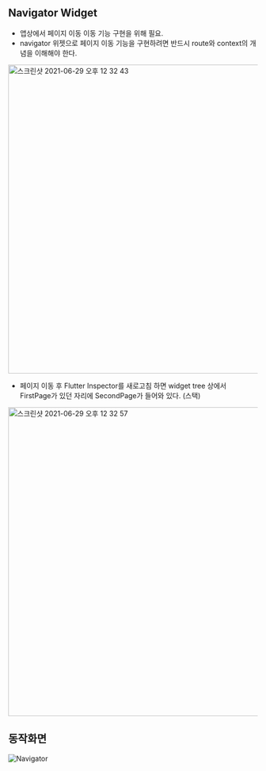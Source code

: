 Navigator Widget
--
* 앱상에서 페이지 이동 이동 기능 구현을 위해 필요.
* navigator 위젯으로 페이지 이동 기능을 구현하려면 반드시 route와 context의 개념을 이해해야 한다.




<img width="623" alt="스크린샷 2021-06-29 오후 12 32 43" src="https://user-images.githubusercontent.com/74492426/123733248-1b722b00-d8d6-11eb-9e2a-0378bee730c4.png">

- 페이지 이동 후 Flutter Inspector를 새로고침 하면 widget tree 상에서 FirstPage가 있던 자리에 SecondPage가 들어와 있다. (스택)

<img width="623" alt="스크린샷 2021-06-29 오후 12 32 57" src="https://user-images.githubusercontent.com/74492426/123733262-2462fc80-d8d6-11eb-9bda-27d1b2c3b33a.png">

동작화면
--
![Navigator](https://user-images.githubusercontent.com/74492426/123733209-0ac1b500-d8d6-11eb-8eda-bb75a3835e54.gif)
